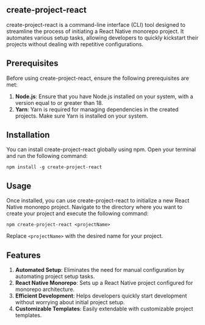 ## create-project-react

create-project-react is a command-line interface (CLI) tool designed to streamline the process of initiating a React Native monorepo project. It automates various setup tasks, allowing developers to quickly kickstart their projects without dealing with repetitive configurations.

## Prerequisites

Before using create-project-react, ensure the following prerequisites are met:

1. **Node.js**: Ensure that you have Node.js installed on your system, with a version equal to or greater than 18.
2. **Yarn**: Yarn is required for managing dependencies in the created projects. Make sure Yarn is installed on your system.

## Installation

You can install create-project-react globally using npm. Open your terminal and run the following command:

```
npm install -g create-project-react

```

## Usage

Once installed, you can use create-project-react to initialize a new React Native monorepo project. Navigate to the directory where you want to create your project and execute the following command:

```
npm create-project-react <projectName>

```

Replace `<projectName>` with the desired name for your project.

## Features

1. **Automated Setup**: Eliminates the need for manual configuration by automating project setup tasks.
2. **React Native Monorepo**: Sets up a React Native project configured for monorepo architecture.
3. **Efficient Development**: Helps developers quickly start development without worrying about initial project setup.
4. **Customizable Templates**: Easily extendable with customizable project templates.
